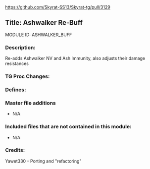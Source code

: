 https://github.com/Skyrat-SS13/Skyrat-tg/pull/3129

## Title: Ashwalker Re-Buff

MODULE ID: ASHWALKER_BUFF

### Description:

Re-adds Ashwalker NV and Ash Immunity, also adjusts their damage resistances

### TG Proc Changes:

### Defines:

### Master file additions

- N/A

### Included files that are not contained in this module:

- N/A

### Credits:

Yawet330 - Porting and "refactoring"
